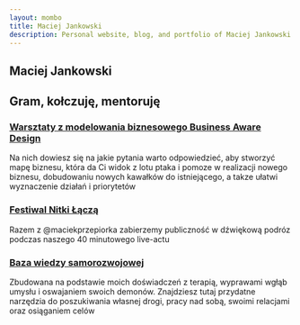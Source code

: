 ```yaml
---
layout: mombo
title: Maciej Jankowski
description: Personal website, blog, and portfolio of Maciej Jankowski. Thoughts, projects, and resources on technology, creativity, and self-development.
---
```

<section class="container py-5">
  <h1>Maciej Jankowski</h1>
  <h2>Gram, kołczuję, mentoruję</h2>
  <h3><a href="./oferta/bad.md">Warsztaty z modelowania biznesowego Business Aware Design</a></h3>
  <p>Na nich dowiesz się na jakie pytania warto odpowiedzieć, aby stworzyć mapę biznesu, która da Ci widok z lotu ptaka i pomoze w realizacji nowego biznesu, dobudowaniu nowych kawałków do istniejącego, a takze ułatwi wyznaczenie działań i priorytetów</p>
  <h3><a href="https://www.facebook.com/profile.php?id=61577769885437">Festiwal Nitki Łączą</a></h3>
  <p>Razem z @maciekprzepiorka zabierzemy publiczność w dźwiękową podróz podczas naszego 40 minutowego live-actu</p>
  <h3><a href="./samorozwoj/index.md">Baza wiedzy samorozwojowej</a></h3>
  <p>Zbudowana na podstawie moich doświadczeń z terapią, wyprawami wgłąb umysłu i oswajaniem swoich demonów. Znajdziesz tutaj przydatne narzędzia do poszukiwania własnej drogi, pracy nad sobą, swoimi relacjami oraz osiąganiem celów</p>
</section>

